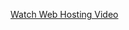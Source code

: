 [Watch Web Hosting Video](https://drive.google.com/file/d/1VKRh8EfpnCsY7m95Uo-6_KWP1GiP29SK/view?usp=drive_link)
